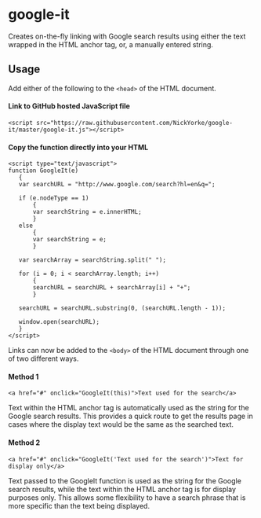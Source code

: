 # google-it
Creates on-the-fly linking with Google search results using either the text wrapped in the HTML anchor tag, or, a manually entered string.

## Usage
Add either of the following to the `<head>` of the HTML document.

#### Link to GitHub hosted JavaScript file
`<script src="https://raw.githubusercontent.com/NickYorke/google-it/master/google-it.js"></script>`

#### Copy the function directly into your HTML
 ```
<script type="text/javascript">
function GoogleIt(e)
	{
	var searchURL = "http://www.google.com/search?hl=en&q=";

	if (e.nodeType == 1)
		{
		var searchString = e.innerHTML;
		}
	else
		{
		var searchString = e;
		}

	var searchArray = searchString.split(" ");

	for (i = 0; i < searchArray.length; i++)
		{
		searchURL = searchURL + searchArray[i] + "+";
		}

	searchURL = searchURL.substring(0, (searchURL.length - 1));

	window.open(searchURL);
	}
</script>
```

Links can now be added to the `<body>` of the HTML document through one of two different ways.

#### Method 1

`<a href="#" onclick="GoogleIt(this)">Text used for the search</a>`

Text within the HTML anchor tag is automatically used as the string for the Google search results. This provides a quick route to get the results page in cases where the display text would be the same as the searched text.

#### Method 2

`<a href="#" onclick="GoogleIt('Text used for the search')">Text for display only</a>`

Text passed to the GoogleIt function is used as the string for the Google search results, while the text within the HTML anchor tag is for display purposes only. This allows some flexibility to have a search phrase that is more specific than the text being displayed.
